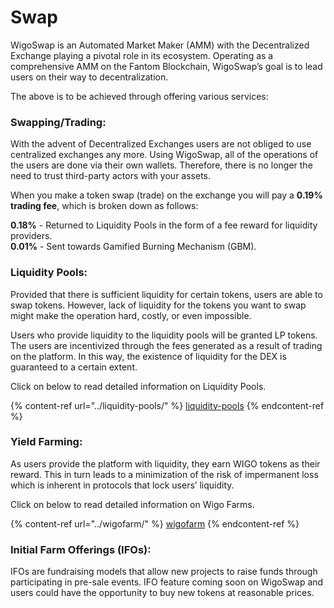 # Swap

WigoSwap is an Automated Market Maker (AMM) with the Decentralized Exchange playing a pivotal role in its ecosystem. Operating as a comprehensive AMM on the Fantom Blockchain, WigoSwap’s goal is to lead users on their way to decentralization.

The above is to be achieved through offering various services:



### **Swapping/Trading:**&#x20;

With the advent of Decentralized Exchanges users are not obliged to use centralized exchanges any more. Using WigoSwap, all of the operations of the users are done via their own wallets. Therefore, there is no longer the need to trust third-party actors with your assets.

When you make a token swap (trade) on the exchange you will pay a **0.19% trading fee**, which is broken down as follows:

**0.18%** - Returned to Liquidity Pools in the form of a fee reward for liquidity providers.\
**0.01%** - Sent towards Gamified Burning Mechanism (GBM).



### **Liquidity Pools:**

Provided that there is sufficient liquidity for certain tokens, users are able to swap tokens. However, lack of liquidity for the tokens you want to swap might make the operation hard, costly, or even impossible.&#x20;

Users who provide liquidity to the liquidity pools will be granted LP tokens. The users are incentivized through the fees generated as a result of trading on the platform. In this way, the existence of liquidity for the DEX is guaranteed to a certain extent.&#x20;

Click on below to read detailed information on Liquidity Pools.

{% content-ref url="../liquidity-pools/" %}
[liquidity-pools](../liquidity-pools/)
{% endcontent-ref %}



### **Yield Farming:**&#x20;

As users provide the platform with liquidity, they earn WIGO tokens as their reward. This in turn leads to a minimization of the risk of impermanent loss which is inherent in protocols that lock users’ liquidity.

Click on below to read detailed information on Wigo Farms.

{% content-ref url="../wigofarm/" %}
[wigofarm](../wigofarm/)
{% endcontent-ref %}



### **Initial Farm Offerings (IFOs):**&#x20;

IFOs are fundraising models that allow new projects to raise funds through participating in pre-sale events. IFO feature coming soon on WigoSwap and users could have the opportunity to buy new tokens at reasonable prices.&#x20;
